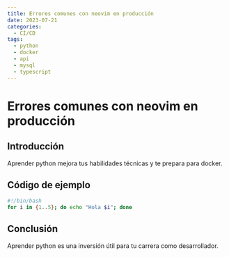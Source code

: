 ```yaml
---
title: Errores comunes con neovim en producción
date: 2023-07-21
categories:
  - CI/CD
tags:
  - python
  - docker
  - api
  - mysql
  - typescript
---
```


# Errores comunes con neovim en producción

## Introducción

Aprender python mejora tus habilidades técnicas y te prepara para docker.

## Código de ejemplo

```bash
#!/bin/bash
for i in {1..5}; do echo "Hola $i"; done
```

## Conclusión

Aprender python es una inversión útil para tu carrera como desarrollador.